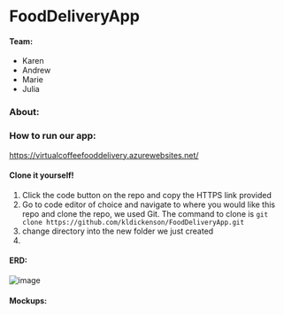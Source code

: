 # FoodDeliveryApp  
#### Team:  
- Karen
- Andrew
- Marie
- Julia

### About:  


### How to run our app: 
https://virtualcoffeefooddelivery.azurewebsites.net/

#### Clone it yourself!
1. Click the code button on the repo and copy the HTTPS link provided
2. Go to code editor of choice and navigate to where you would like this repo and clone the repo, we used Git. The command to clone is `git clone https://github.com/kldickenson/FoodDeliveryApp.git` 
3. change directory into the new folder we just created
4. 

#### ERD:
![image](https://user-images.githubusercontent.com/52573981/117376174-3441ff80-ae96-11eb-9a44-e7ed164c7bb9.png)

#### Mockups:



